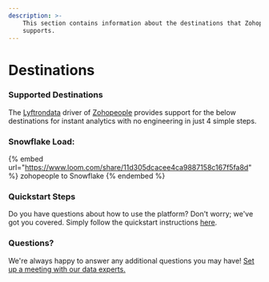 ```yaml
---
description: >-
    This section contains information about the destinations that Zohopeople
    supports.
---
```


# Destinations

### Supported Destinations

The [Lyftrondata](https://www.lyftrondata.com/) driver of [Zohopeople](https://www.lyftrondata.com/integration/zohopeople/) provides support for the below destinations for instant analytics with no engineering in just 4 simple steps.

### Snowflake Load:

{% embed url="https://www.loom.com/share/11d305dcacee4ca9887158c167f5fa8d" %}
zohopeople to Snowflake
{% endembed %}

### Quickstart Steps

Do you have questions about how to use the platform? Don't worry; we've got you covered. Simply follow the quickstart instructions [here](../../../quickstart-steps.md).

### Questions? <a href="#questions" id="questions"></a>

We're always happy to answer any additional questions you may have! [Set up a meeting with our data experts.](https://www.lyftrondata.com/book-a-meeting/)
